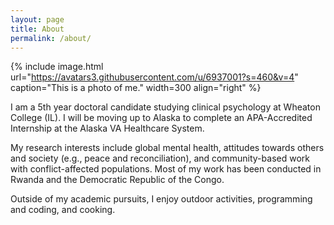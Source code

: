 ```yaml
---
layout: page
title: About
permalink: /about/
---
```


{% include image.html url="https://avatars3.githubusercontent.com/u/6937001?s=460&v=4" caption="This is a photo of me." width=300 align="right" %}

I am a 5th year doctoral candidate studying clinical psychology at Wheaton College (IL).  I will be moving up to Alaska to complete an APA-Accredited Internship at the Alaska VA Healthcare System.

My research interests include global mental health, attitudes towards others and society (e.g., peace and reconciliation), and community-based work with conflict-affected populations.  Most of my work has been conducted in Rwanda and the Democratic Republic of the Congo.

Outside of my academic pursuits, I enjoy outdoor activities, programming and coding, and cooking.


